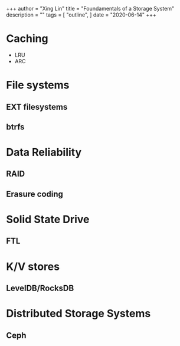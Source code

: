 +++ 
author = "Xing Lin"
title = "Foundamentals of a Storage System" 
description = "" 
tags = [ 
    "outline", 
] 
date = "2020-06-14" 
+++

# Caching 
  * LRU
  * ARC

# File systems
## EXT filesystems
## btrfs

# Data Reliability
## RAID
## Erasure coding

# Solid State Drive
## FTL

# K/V stores
## LevelDB/RocksDB

# Distributed Storage Systems
## Ceph